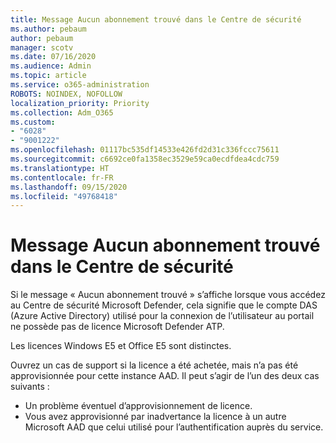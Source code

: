 ```yaml
---
title: Message Aucun abonnement trouvé dans le Centre de sécurité
ms.author: pebaum
author: pebaum
manager: scotv
ms.date: 07/16/2020
ms.audience: Admin
ms.topic: article
ms.service: o365-administration
ROBOTS: NOINDEX, NOFOLLOW
localization_priority: Priority
ms.collection: Adm_O365
ms.custom:
- "6028"
- "9001222"
ms.openlocfilehash: 01117bc535df14533e426fd2d31c336fccc75611
ms.sourcegitcommit: c6692ce0fa1358ec3529e59ca0ecdfdea4cdc759
ms.translationtype: HT
ms.contentlocale: fr-FR
ms.lasthandoff: 09/15/2020
ms.locfileid: "49768418"
---
```

# <a name="no-subscriptions-found-message-in-the-security-center"></a>Message Aucun abonnement trouvé dans le Centre de sécurité

Si le message « Aucun abonnement trouvé » s’affiche lorsque vous accédez au Centre de sécurité Microsoft Defender, cela signifie que le compte DAS (Azure Active Directory) utilisé pour la connexion de l’utilisateur au portail ne possède pas de licence Microsoft Defender ATP.  

Les licences Windows E5 et Office E5 sont distinctes.

Ouvrez un cas de support si la licence a été achetée, mais n’a pas été approvisionnée pour cette instance AAD. Il peut s’agir de l’un des deux cas suivants : <br/>
-   Un problème éventuel d’approvisionnement de licence.<br/>
-   Vous avez approvisionné par inadvertance la licence à un autre Microsoft AAD que celui utilisé pour l’authentification auprès du service.